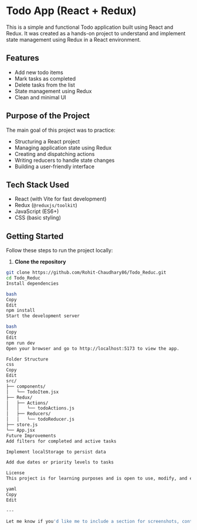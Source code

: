 # Todo App (React + Redux)

This is a simple and functional Todo application built using React and Redux. It was created as a hands-on project to understand and implement state management using Redux in a React environment.

## Features

- Add new todo items
- Mark tasks as completed
- Delete tasks from the list
- State management using Redux
- Clean and minimal UI

## Purpose of the Project

The main goal of this project was to practice:

- Structuring a React project
- Managing application state using Redux
- Creating and dispatching actions
- Writing reducers to handle state changes
- Building a user-friendly interface

## Tech Stack Used

- React (with Vite for fast development)
- Redux (`@reduxjs/toolkit`)
- JavaScript (ES6+)
- CSS (basic styling)

## Getting Started

Follow these steps to run the project locally:

1. **Clone the repository**

```bash
git clone https://github.com/Rohit-Chaudhary86/Todo_Reduc.git
cd Todo_Reduc
Install dependencies

bash
Copy
Edit
npm install
Start the development server

bash
Copy
Edit
npm run dev
Open your browser and go to http://localhost:5173 to view the app.

Folder Structure
css
Copy
Edit
src/
├── components/
│   └── TodoItem.jsx
├── Redux/
│   ├── Actions/
│   │   └── todoActions.js
│   ├── Reducers/
│   │   └── todoReducer.js
├── store.js
└── App.jsx
Future Improvements
Add filters for completed and active tasks

Implement localStorage to persist data

Add due dates or priority levels to tasks

License
This project is for learning purposes and is open to use, modify, and extend.

yaml
Copy
Edit

---

Let me know if you'd like me to include a section for screenshots, contribution guidelines, or deployment i
